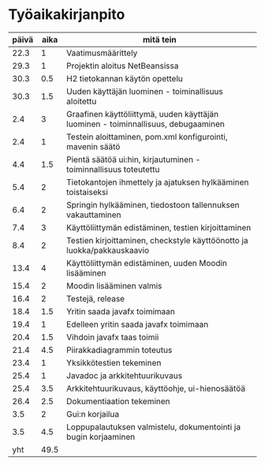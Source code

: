 # Työaikakirjanpito

päivä | aika | mitä tein
----- | ---- | ---------
22.3  | 1    | Vaatimusmäärittely
29.3  | 1    | Projektin aloitus NetBeansissa
30.3  | 0.5  | H2 tietokannan käytön opettelu
30.3  | 1.5  | Uuden käyttäjän luominen - toiminallisuus aloitettu
2.4   | 3    | Graafinen käyttöliittymä, uuden käyttäjän luominen - toiminnallisuus, debugaaminen
2.4   | 1    | Testein aloittaminen, pom.xml konfigurointi, mavenin säätö
4.4   | 1.5  | Pientä säätöä ui:hin, kirjautuminen - toiminnallisuus toteutettu
5.4   | 2    | Tietokantojen ihmettely ja ajatuksen hylkääminen toistaiseksi 
6.4   | 2    | Springin hylkääminen, tiedostoon tallennuksen vakauttaminen
7.4   | 3    | Käyttöliittymän edistäminen, testien kirjoittaminen
8.4   | 2    | Testien kirjoittaminen, checkstyle käyttöönotto ja luokka/pakkauskaavio
13.4  | 4    | Käyttöliittymän edistäminen, uuden Moodin lisääminen
15.4  | 2    | Moodin lisääminen valmis
16.4  | 2    | Testejä, release
18.4  | 1.5  | Yritin saada javafx toimimaan
19.4  | 1    | Edelleen yritin saada javafx toimimaan
20.4  | 1.5  | Vihdoin javafx taas toimii
21.4  | 4.5  | Piirakkadiagrammin toteutus
23.4  | 1    | Yksikkötestien tekeminen
25.4  | 1    | Javadoc ja arkkitehtuurikuvaus
25.4  | 3.5  | Arkkitehtuurikuvaus, käyttöohje, ui-hienosäätöä
26.4  | 2.5  | Dokumentiaation tekeminen
3.5   | 2    | Gui:n korjailua
3.5   | 4.5  | Loppupalautuksen valmistelu, dokumentointi ja bugin korjaaminen
yht   | 49.5 | 

